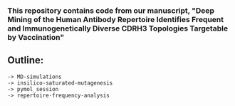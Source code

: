 ### This repository contains code from our manuscript, "Deep Mining of the Human Antibody Repertoire Identifies Frequent and Immunogenetically Diverse CDRH3 Topologies Targetable by Vaccination"

## Outline:
	-> MD-simulations
	-> insilico-saturated-mutagenesis
	-> pymol_session
	-> repertoire-frequency-analysis
